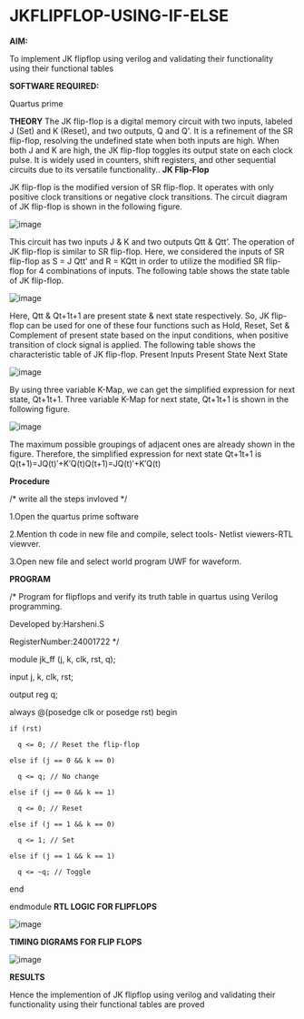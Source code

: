 # JKFLIPFLOP-USING-IF-ELSE

**AIM:** 

To implement  JK flipflop using verilog and validating their functionality using their functional tables

**SOFTWARE REQUIRED:**

Quartus prime

**THEORY**
The JK flip-flop is a digital memory circuit with two inputs, labeled J (Set) and K (Reset), and two outputs, Q and Q'. It is a refinement of the SR flip-flop, resolving the undefined state when both inputs are high. When both J and K are high, the JK flip-flop toggles its output state on each clock pulse. It is widely used in counters, shift registers, and other sequential circuits due to its versatile functionality..
**JK Flip-Flop**

JK flip-flop is the modified version of SR flip-flop. It operates with only positive clock transitions or negative clock transitions. The circuit diagram of JK flip-flop is shown in the following figure.

![image](https://github.com/naavaneetha/JKFLIPFLOP-USING-IF-ELSE/assets/154305477/a649c30b-232b-4558-b188-fd6c09845180)


This circuit has two inputs J & K and two outputs Qtt & Qtt’. The operation of JK flip-flop is similar to SR flip-flop. Here, we considered the inputs of SR flip-flop as S = J Qtt’ and R = KQtt in order to utilize the modified SR flip-flop for 4 combinations of inputs. The following table shows the state table of JK flip-flop.

![image](https://github.com/naavaneetha/JKFLIPFLOP-USING-IF-ELSE/assets/154305477/c4360742-e8a8-4937-b089-c46c0433f9a3)

 
Here, Qtt & Qt+1t+1 are present state & next state respectively. So, JK flip-flop can be used for one of these four functions such as Hold, Reset, Set & Complement of present state based on the input conditions, when positive transition of clock signal is applied. The following table shows the characteristic table of JK flip-flop. Present Inputs Present State Next State
 
![image](https://github.com/naavaneetha/JKFLIPFLOP-USING-IF-ELSE/assets/154305477/6c275261-a6d5-4c37-a3a7-1e88ca11c4cd)

By using three variable K-Map, we can get the simplified expression for next state, Qt+1t+1. Three variable K-Map for next state, Qt+1t+1 is shown in the following figure.
 
![image](https://github.com/naavaneetha/JKFLIPFLOP-USING-IF-ELSE/assets/154305477/5174f41b-0ce0-4329-a372-6d1943ea6673)

The maximum possible groupings of adjacent ones are already shown in the figure. Therefore, the simplified expression for next state Qt+1t+1 is Q(t+1)=JQ(t)′+K′Q(t)Q(t+1)=JQ(t)′+K′Q(t)

**Procedure**

/* write all the steps invloved */

1.Open the quartus prime software

2.Mention th code in new file and compile, select tools- Netlist viewers-RTL viewver.

3.Open new file and select world program UWF for waveform.

**PROGRAM**

/* Program for flipflops and verify its truth table in quartus using Verilog programming.

Developed by:Harsheni.S

RegisterNumber:24001722
*/


module jk_ff (j, k, clk, rst, q);

  input j, k, clk, rst;
  
  output reg q;
  
  always @(posedge clk or posedge rst) begin
  
    if (rst)
    
      q <= 0; // Reset the flip-flop
      
    else if (j == 0 && k == 0)
    
      q <= q; // No change
      
    else if (j == 0 && k == 1)
    
      q <= 0; // Reset
      
    else if (j == 1 && k == 0)
    
      q <= 1; // Set
      
    else if (j == 1 && k == 1)
    
      q <= ~q; // Toggle
      
  end
  
  endmodule
**RTL LOGIC FOR FLIPFLOPS**

![image](https://github.com/user-attachments/assets/21b00bb3-5098-4f72-bbf1-adc64a0b597e)

**TIMING DIGRAMS FOR FLIP FLOPS**

![image](https://github.com/user-attachments/assets/b2b1ccff-b86e-450d-9886-25b97bf024d6)

**RESULTS**

 Hence the implemention of  JK flipflop using verilog and validating their functionality using their functional tables are proved
